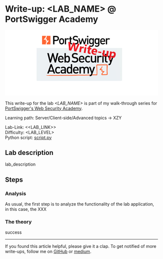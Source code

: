 # Write-up: <LAB_NAME> @ PortSwigger Academy

![logo](img/logo.png)

This write-up for the lab *<LAB_NAME>* is part of my walk-through series for [PortSwigger's Web Security Academy](https://portswigger.net/web-security).

Learning path: Server/Client-side/Advanced topics → XZY

Lab-Link: <<LAB_LINK>>  
Difficulty: <LAB_LEVEL>  
Python script: [script.py](script.py)  

## Lab description

lab_description 

## Steps

### Analysis

As usual, the first step is to analyze the functionality of the lab application, in this case, the XXX

### The theory

success

---

If you found this article helpful, please give it a clap. To get notified of more write-ups, follow me on [GitHub](https://github.com/frank-leitner) or [medium](https://medium.com/@frank.leitner).
